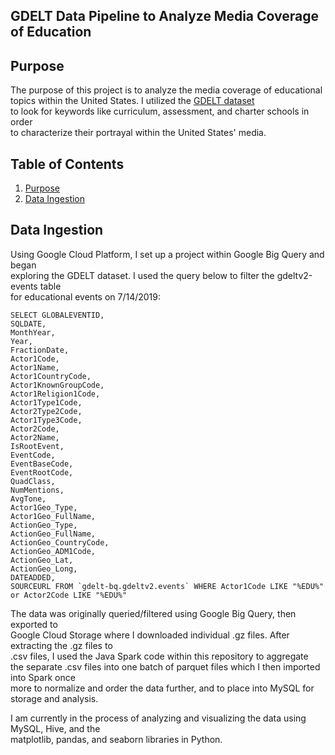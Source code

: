 ## GDELT Data Pipeline to Analyze Media Coverage of Education

## Purpose

The purpose of this project is to analyze the media coverage of educational topics within   the United States. I utilized the [GDELT dataset](https://www.gdeltproject.org/data.html)  
to look for keywords like curriculum, assessment, and charter schools in order  
to characterize their portrayal within the United States' media.  

## Table of Contents
1. [Purpose](README.md#purpose)
2. [Data Ingestion](README.md#data-ingestion)



## Data Ingestion
Using Google Cloud Platform, I set up a project within Google Big Query and began  
exploring the GDELT dataset. I used the query below to filter the gdeltv2-events table  
for educational events on 7/14/2019:  

```
SELECT GLOBALEVENTID,
SQLDATE,
MonthYear,
Year,
FractionDate,
Actor1Code,
Actor1Name,
Actor1CountryCode,
Actor1KnownGroupCode,
Actor1Religion1Code,
Actor1Type1Code,
Actor2Type2Code,
Actor1Type3Code,
Actor2Code,
Actor2Name,
IsRootEvent,
EventCode,
EventBaseCode,
EventRootCode,
QuadClass,
NumMentions,
AvgTone,
Actor1Geo_Type,
Actor1Geo_FullName,
ActionGeo_Type,
ActionGeo_FullName,
ActionGeo_CountryCode,
ActionGeo_ADM1Code,
ActionGeo_Lat,
ActionGeo_Long,
DATEADDED,
SOURCEURL FROM `gdelt-bq.gdeltv2.events` WHERE Actor1Code LIKE "%EDU%" or Actor2Code LIKE "%EDU%"
```

The data was originally queried/filtered using Google Big Query, then exported to   
Google Cloud Storage where I downloaded individual .gz files. After extracting the .gz files to  
.csv files, I used the Java Spark code within this repository to aggregate  
the separate .csv files into one batch of parquet files which I then imported into Spark once  
more to normalize and order the data further, and to place into MySQL for storage and analysis.  

I am currently in the process of analyzing and visualizing the data using MySQL, Hive, and the  
matplotlib, pandas, and seaborn libraries in Python.
